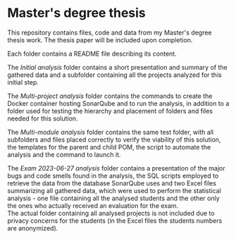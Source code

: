# Master's degree thesis

This repository contains files, code and data from my Master's degree thesis work. The thesis paper will be included upon completion.

Each folder contains a README file describing its content.

The _Initial analysis_ folder contains a short presentation and summary of the gathered data and a subfolder containing all the projects analyzed for this initial step.

The _Multi-project analysis_ folder contains the commands to create the Docker container hosting SonarQube and to run the analysis, in addition to a folder used for testing the hierarchy and placement of folders and files needed for this solution.

The _Multi-module analysis_ folder contains the same test folder, with all subfolders and files placed correctly to verify the viability of this solution, the templates for the parent and child POM, the script to automate the analysis and the command to launch it.

The _Exam 2023-06-27 analysis_ folder contains a presentation of the major bugs and code smells found in the analysis, the SQL scripts employed to retrieve the data from the database SonarQube uses and two Excel files summarizing all gathered data, which were used to perform the statistical analysis - one file containing all the analysed students and the other only the ones who actually received an evaluation for the exam.  
The actual folder containing all analysed projects is not included due to privacy concerns for the students (in the Excel files the students numbers are anonymized).